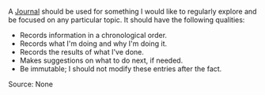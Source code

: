 A [Journal](../notes/journal.md) should be used for something I would like to regularly explore and be focused on any particular topic. It should have the following qualities:

* Records information in a chronological order.
* Records what I'm doing and why I'm doing it.
* Records the results of what I've done.
* Makes suggestions on what to do next, if needed.
* Be immutable; I should not modify these entries after the fact.

Source: None
